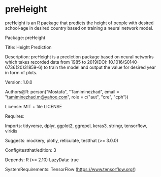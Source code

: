 # preHeight
preHeight is an R package that predicts the height of people with desired school-age in desired country based on training a neural network model.

Package: preHeight

Title: Height Prediction

Description: preHeight is a prediction package based on neural networks which takes recorded data from 1985 to 2019(DOI: 10.1016/S0140-6736(20)31859-6) to train the model and output the value for desired year in form of plots.

Version: 1.0.0

Authors@R: person("Mostafa", "Tamiminezhad", email = "tamiminezhad.m@yahoo.com", role = c("aut", "cre", "cph"))

License: MIT + file LICENSE

Requires: 

Imports: 
    tidyverse,
    dplyr,
    ggplot2,
    ggrepel,
    keras3,
    stringr,
    tensorflow,
    viridis
    
Suggests:
  mockery,
    plotly,
    reticulate,
    testthat (>= 3.0.0)

Config/testthat/edition: 3

Depends: 
    R (>= 2.10)
LazyData: true

SystemRequirements: TensorFlow (https://www.tensorflow.org/)

